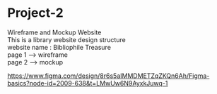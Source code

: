 # Project-2
Wireframe and Mockup Website <br>
This is a library website design structure <br>
website name : Bibliophile Treasure<br>
page 1 --> wireframe<br>
page 2 --> mockup<br>

https://www.figma.com/design/8r6s5aIMMDMETZqZKQn6Ah/Figma-basics?node-id=2009-638&t=LMwUw6N9AyxkJuwq-1
